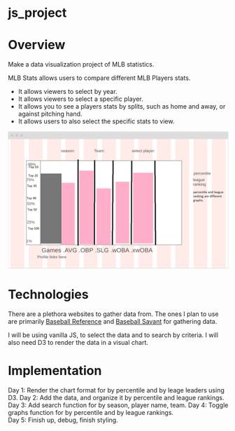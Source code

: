 # js_project

# Overview

Make a data visualization project of MLB statistics. 

 MLB Stats allows users to compare different MLB Players stats.
* It allows viewers to select by year.
* It allows viewers to select a specific player.
* It allows you to see a players stats by splits, such as home and away, or against pitching hand.
* It allows users to also select the specific stats to view. 

![wireframe](https://github.com/yrosenberg1/js_project/blob/main/src/images/Capture.PNG)

# Technologies

There are a plethora websites to gather data from. The ones I plan to use are primarily [Baseball Reference](https://www.baseball-reference.com/) and [Baseball Savant](https://baseballsavant.mlb.com/) for gathering data. 

I will be using vanilla JS, to select the data and to search by criteria.
I will also need D3 to render the data in a visual chart.

# Implementation

Day 1: Render the chart format for by percentile and by leage leaders using D3.
Day 2: Add the data, and organize it by percentile and league rankings.
Day 3: Add search function for by season, player name, team.
Day 4: Toggle graphs function for by percentile and by league rankings.  
Day 5: Finish up, debug, finish styling.
